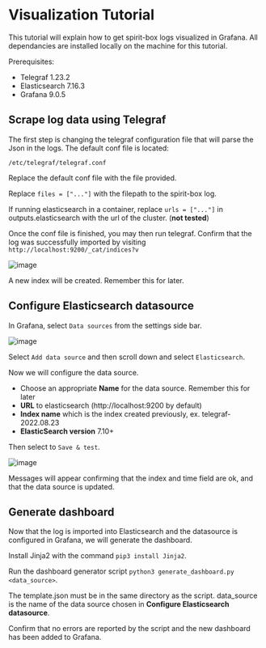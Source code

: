 Visualization Tutorial
=================

This tutorial will explain how to get spirit-box logs visualized in Grafana. All dependancies are installed locally on the machine for this tutorial.

Prerequisites: 

+ Telegraf 1.23.2
+ Elasticsearch 7.16.3
+ Grafana 9.0.5

## Scrape log data using Telegraf

The first step is changing the telegraf configuration file that will parse the Json in the logs. The default conf file is located:

```/etc/telegraf/telegraf.conf```

Replace the default conf file with the file provided.

Replace ```files = ["..."]``` with the filepath to the spirit-box log.

If running elasticsearch in a container, replace ```urls = ["..."]``` in outputs.elasticsearch with the url of the cluster. (**not tested**)

Once the conf file is finished, you may then run telegraf. Confirm that the log was successfully imported by visiting ```http://localhost:9200/_cat/indices?v```

![image](https://user-images.githubusercontent.com/56091505/186519577-e4bab209-594e-4da4-bb4c-b8ca5aea7c6d.png)

A new index will be created. Remember this for later.

## Configure Elasticsearch datasource

In Grafana, select `Data sources` from the settings side bar.

![image](https://user-images.githubusercontent.com/56091505/186520273-0ea5030c-40d8-4c22-9c5c-5bfb14224650.png)

Select `Add data source` and then scroll down and select `Elasticsearch`. 

Now we will configure the data source.

+ Choose an appropriate **Name** for the data source. Remember this for later
+ **URL** to elasticsearch (http://localhost:9200 by default)
+ **Index name** which is the index created previously, ex. telegraf-2022.08.23
+ **ElasticSearch version** 7.10+

Then select to `Save & test`.

![image](https://user-images.githubusercontent.com/56091505/186523415-99721b61-7620-4d61-86df-c5219e369f45.png)

Messages will appear confirming that the index and time field are ok, and that the data source is updated.

## Generate dashboard

Now that the log is imported into Elasticsearch and the datasource is configured in Grafana, we will generate the dashboard.

Install Jinja2 with the command `pip3 install Jinja2`.

Run the dashboard generator script `python3 generate_dashboard.py <data_source>`.

The template.json must be in the same directory as the script. data_source is the name of the data source chosen in **Configure Elasticsearch datasource**.

Confirm that no errors are reported by the script and the new dashboard has been added to Grafana.
